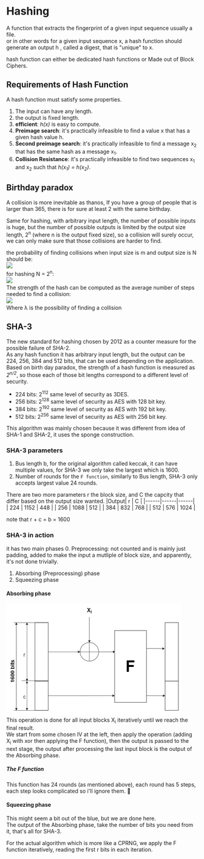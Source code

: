 # Hashing 
A function that extracts the fingerprint of a given input sequence usually a file.  
or in other words for a given input sequence x, a hash function should generate an output h , called a digest, that is "unique" to x.

hash function can either be dedicated hash functions or Made out of Block Ciphers.
## Requirements of Hash Function
A hash function must satisfy some properties.
1. The input can have any length.
2. the output is fixed length.
3. **efficient**: *h(x)* is easy to compute.
4. **Preimage search**: it's practically infeasible to find a value x that has a given hash value h.
5. **Second preimage search**: it's practically infeasible to find a message x<sub>2</sub> that has the same hash as a message x<sub>1</sub>.
6. **Collision Resistance**: it's practically infeasible to find two sequences x<sub>1</sub> and x<sub>2</sub> such that *h(x<sub>1</sub>) = h(x<sub>2</sub>)*.

## Birthday paradox
A collision is more inevitable as thanos, If you have a group of people that is larger than 365, there is for sure at least 2 with the same birthday.  

Same for hashing, with arbitrary input length, the number of possible inputs is huge, but the number of possible outputs is limited by the output size length, 2<sup>n</sup> (where n is the output fixed size), so a collision will surely occur, we can only make sure that those collisions are harder to find.  

the probability of finding collisions when input size is m and output size is N should be:  
<img src="https://render.githubusercontent.com/render/math?math=\color{green}\Large p = \prod_{i = 1}^{t} (1 - \frac{1}{N})">  
for hashing N = 2<sup>n</sup>:  
<img src="https://render.githubusercontent.com/render/math?math=\color{green}\Large p = \prod_{i = 1}^{t} (1 - \frac{1}{2^n})">  
The strength of the hash can be computed as the average number of steps needed to find a collision:  
<img src="https://render.githubusercontent.com/render/math?math=\color{green}\Large t = 2^\frac{n+1}{2} \sqrt{ln(\frac{1}{1 - \lambda})} \approx 2^\frac{n}{2}">  
Where λ is the possibility of finding a collision

## SHA-3
The new standard for hashing chosen by 2012 as a counter measure for the possible failure of SHA-2.  
As any hash function it has arbitrary input length, but the output can be 224, 256, 384 and 512 bits, that can be used depending on the application.  
Based on birth day paradox, the strength of a hash function is measured as *2<sup>n/2</sup>*, so those each of those bit lengths correspond to a different level of security.  
- 224 bits: 2<sup>112</sup> same level of security as 3DES.
- 256 bits: 2<sup>128</sup> same level of security as AES with 128 bit key.
- 384 bits: 2<sup>192</sup> same level of security as AES with 192 bit key.
- 512 bits: 2<sup>256</sup> same level of security as AES with 256 bit key.

This algorithm was mainly chosen because it was different from idea of SHA-1 and SHA-2, it uses the sponge construction.

### SHA-3 parameters 
1. Bus length b, for the original algorithm called keccak, it can have multiple values, for SHA-3 we only take the largest which is 1600.
2. Number of rounds for the `F function`, similarly to Bus length, SHA-3 only accepts largest value 24 rounds.

There are two more parameters r the block size, and C the capcity that differ based on the output size wanted.
|Output|   r  |   C  |
|------|------|------|
|  224 | 1152 |  448 |
|  256 | 1088 |  512 |
|  384 |  832 |  768 |
|  512 |  576 | 1024 |

note that r + c = b = 1600
### SHA-3 in action 
it has two main phases 
0. Preprocessing: not counted and is mainly just padding, added to make the input a mutliple of block size, and apparently, it's not done trivially.
1. Absorbing (Preprocessing) phase 
2. Squeezing phase

#### Absorbing phase
![block](../images/Ch11-SHA3-block.png)  
This operation is done for all input blocks X<sub>i</sub> iteratively until we reach the final result.   
We start from some chosen IV at the left, then apply the operation (adding X<sub>i</sub> with xor then applying the F function), then the output is passed to the next stage, the output after processing the last input block is the output of the Absorbing phase.

##### The F function 
This function has 24 rounds (as mentioned above), each round has 5 steps, each step looks complicated so i'll ignore them. &#128578;

#### Squeezing phase 
This might seem a bit out of the blue, but we are done here.  
The output of the Absorbing phase, take the number of bits you need from it, that's all for SHA-3.  

For the actual algorithm which is more like a CPRNG, we apply the F function iteratively, reading the first r bits in each iteration.  


